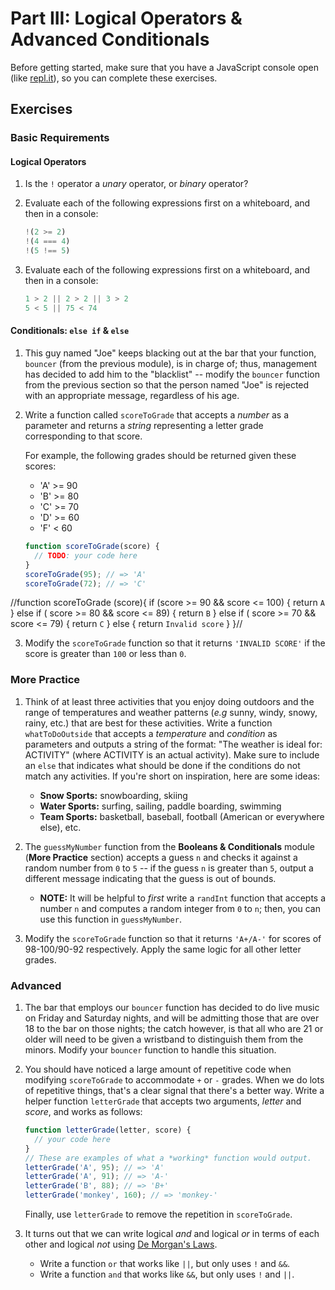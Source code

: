 # Part III: Logical Operators & Advanced Conditionals

Before getting started, make sure that you have a JavaScript console open (like <a href="http://www.repl.it/languages/javascript" target="_blank">repl.it</a>), so you can complete these exercises.

## Exercises

### Basic Requirements

#### Logical Operators

1. Is the `!` operator a *unary* operator, or *binary* operator?

2. Evaluate each of the following expressions first on a whiteboard, and then in
   a console:

   ```js
   !(2 >= 2)
   !(4 === 4)
   !(5 !== 5)
   ```

3. Evaluate each of the following expressions first on a whiteboard, and then in a
   console:

   ```js
   1 > 2 || 2 > 2 || 3 > 2
   5 < 5 || 75 < 74
   ```

#### Conditionals: `else if` & `else`

1. This guy named "Joe" keeps blacking out at the bar that your function,
   `bouncer` (from the previous module), is in charge of; thus, management has
   decided to add him to the "blacklist" -- modify the `bouncer` function from
   the previous section so that the person named "Joe" is rejected with an
   appropriate message, regardless of his age.

2. Write a function called `scoreToGrade` that accepts a *number* as a parameter
   and returns a *string* representing a letter grade corresponding to that
   score.

   For example, the following grades should be returned given these scores:

   + 'A' >= 90
   + 'B' >= 80
   + 'C' >= 70
   + 'D' >= 60
   + 'F' < 60

   ```js
   function scoreToGrade(score) {
     // TODO: your code here
   }
   scoreToGrade(95); // => 'A'
   scoreToGrade(72); // => 'C'
   ```
//function scoreToGrade (score){
  if (score >= 90 && score <= 100) {
    return `A`
  } else if (
    score >= 80 && score <= 89) {
    return `B`
  } else if (
    score >= 70 && score <= 79) {
    return `C`
  } else {
    return `Invalid score`
  }
}//

3. Modify the `scoreToGrade` function so that it returns `'INVALID SCORE'` if
   the score is greater than `100` or less than `0`.

### More Practice

1. Think of at least three activities that you enjoy doing outdoors and the
   range of temperatures and weather patterns (*e.g* sunny, windy, snowy, rainy,
   etc.) that are best for these activities. Write a function `whatToDoOutside`
   that accepts a *temperature* and *condition* as parameters and outputs a
   string of the format: "The weather is ideal for: ACTIVITY" (where ACTIVITY is
   an actual activity). Make sure to include an `else` that indicates what
   should be done if the conditions do not match any activities. If you're short
   on inspiration, here are some ideas:

   + **Snow Sports:** snowboarding, skiing
   + **Water Sports:** surfing, sailing, paddle boarding, swimming
   + **Team Sports:** basketball, baseball, football (American or everywhere
     else), etc.

2. The `guessMyNumber` function from the **Booleans & Conditionals** module
   (**More Practice** section) accepts a guess `n` and checks it against a
   random number from `0` to `5` -- if the guess `n` is greater than `5`, output
   a different message indicating that the guess is out of bounds.

   - **NOTE:** It will be helpful to *first* write a `randInt` function that
     accepts a number `n` and computes a random integer from `0` to `n`; then,
     you can use this function in `guessMyNumber`.

3. Modify the `scoreToGrade` function so that it returns `'A+/A-'` for
   scores of 98-100/90-92 respectively. Apply the same logic for all other
   letter grades.

### Advanced

1. The bar that employs our `bouncer` function has decided to do live music on
   Friday and Saturday nights, and will be admitting those that are over 18 to
   the bar on those nights; the catch however, is that all who are 21 or older
   will need to be given a wristband to distinguish them from the minors. Modify
   your `bouncer` function to handle this situation.

2. You should have noticed a large amount of repetitive code when modifying
   `scoreToGrade` to accommodate `+` or `-` grades. When we do lots of repetitive
   things, that's a clear signal that there's a better way. Write a helper function
   `letterGrade` that accepts two arguments, *letter* and *score*, and works as
   follows:

   ```js
   function letterGrade(letter, score) {
     // your code here
   }
   // These are examples of what a *working* function would output.
   letterGrade('A', 95); // => 'A'
   letterGrade('A', 91); // => 'A-'
   letterGrade('B', 88); // => 'B+'
   letterGrade('monkey', 160); // => 'monkey-'
   ```

   Finally, use `letterGrade` to remove the repetition in `scoreToGrade`.

3. It turns out that we can write logical *and* and logical *or* in terms of each
   other and logical *not* using <a href="https://en.wikipedia.org/wiki/De_Morgan%27s_laws" target="_blank">De Morgan's Laws</a>.

     + Write a function `or` that works like `||`, but only uses `!` and `&&`.
     + Write a function `and` that works like `&&`, but only uses `!` and `||`.
